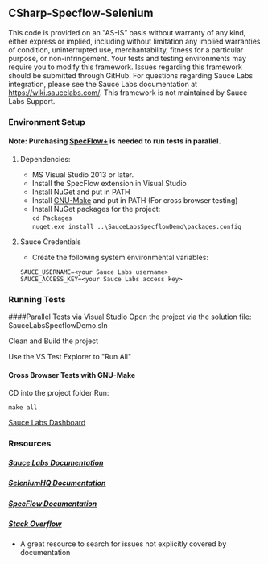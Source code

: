 ## CSharp-Specflow-Selenium

This code is provided on an "AS-IS” basis without warranty of any kind, either express or implied, including without limitation any implied warranties of condition, uninterrupted use, merchantability, fitness for a particular purpose, or non-infringement. Your tests and testing environments may require you to modify this framework. Issues regarding this framework should be submitted through GitHub. For questions regarding Sauce Labs integration, please see the Sauce Labs documentation at https://wiki.saucelabs.com/. This framework is not maintained by Sauce Labs Support.

### Environment Setup
#### Note: Purchasing [SpecFlow+](http://www.specflow.org/plus/) is needed to run tests in parallel.

1. Dependencies:
    * MS Visual Studio 2013 or later.
    * Install the SpecFlow extension in Visual Studio
    * Install NuGet and put in PATH
    * Install [GNU-Make](https://www.gnu.org/software/make/) and put in PATH (For cross browser testing)
    * Install NuGet packages for the project: <br>
```cd Packages```<br>
```nuget.exe install ..\SauceLabsSpecflowDemo\packages.config```<br>

2. Sauce Credentials
    * Create the following system environmental variables:
    ```
    SAUCE_USERNAME=<your Sauce Labs username>
    SAUCE_ACCESS_KEY=<your Sauce Labs access key>
    ```
### Running Tests
   ####Parallel Tests via Visual Studio
Open the project via the solution file: SauceLabsSpecflowDemo.sln

Clean and Build the project

Use the VS Test Explorer to "Run All"

#### Cross Browser Tests with GNU-Make
CD into the project folder
Run:
```
make all
```
[Sauce Labs Dashboard](https://saucelabs.com/beta/dashboard/)

### Resources
##### [Sauce Labs Documentation](https://wiki.saucelabs.com/)

##### [SeleniumHQ Documentation](http://www.seleniumhq.org/docs/)

##### [SpecFlow Documentation](http://www.specflow.org/plus/)

##### [Stack Overflow](http://stackoverflow.com/)
* A great resource to search for issues not explicitly covered by documentation
